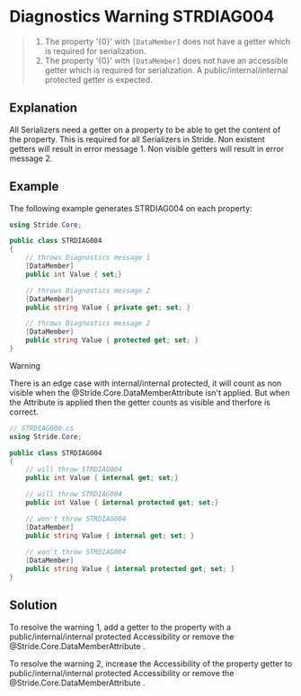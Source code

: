 # Diagnostics Warning STRDIAG004

> 1. The property '{0}' with `[DataMember]` does not have a getter which is required for serialization.
> 2. The property '{0}' with `[DataMember]` does not have an accessible getter which is required for serialization. A public/internal/internal protected getter is expected.

## Explanation

All Serializers need a getter on a property to be able to get the content of the property.
This is required for all Serializers in Stride.
Non existent getters will result in error message 1.
Non visible getters will result in error message 2.

## Example

The following example generates STRDIAG004 on each property:

```csharp
using Stride.Core;

public class STRDIAG004
{
    // throws Diagnostics message 1
    [DataMember]
    public int Value { set;}

    // throws Diagnostics message 2
    [DataMember]
    public string Value { private get; set; }

    // throws Diagnostics message 2 
    [DataMember]
    public string Value { protected get; set; }
}
```

> [!WARNING]
> There is an edge case with internal/internal protected, it will count as non visible when the @Stride.Core.DataMemberAttribute isn't applied.
> But when the Attribute is applied then the getter counts as visible and therfore is correct.

```csharp
// STRDIAG000.cs
using Stride.Core;

public class STRDIAG004
{
    // will throw STRDIAG004
    public int Value { internal get; set;}

    // will throw STRDIAG004
    public int Value { internal protected get; set;}

    // won't throw STRDIAG004
    [DataMember]
    public string Value { internal get; set; }
    
    // won't throw STRDIAG004
    [DataMember]
    public string Value { internal protected get; set; }
}
```

## Solution

To resolve the warning 1, add a getter to the property with a public/internal/internal protected Accessibility or remove the @Stride.Core.DataMemberAttribute .

To resolve the warning 2, increase the Accessibility of the property getter to public/internal/internal protected Accessibility or remove the @Stride.Core.DataMemberAttribute .
